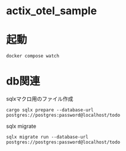 # actix_otel_sample

# 起動
```
docker compose watch
```

# db関連

sqlxマクロ用のファイル作成
```
cargo sqlx prepare --database-url postgres://postgres:password@localhost/todo
```

sqlx migrate
```
sqlx migrate run --database-url postgres://postgres:password@localhost/todo
```
